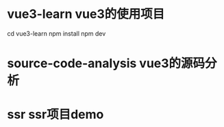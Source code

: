 # vue3-learn vue3的使用项目
cd vue3-learn
npm install
npm dev


# source-code-analysis  vue3的源码分析


# ssr ssr项目demo